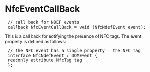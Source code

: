 NfcEventCallBack
================

<pre class="webidl prettyprint">
 // call back for NDEF events
 callback NfcEventCallBack = void (NfcNdefEvent event);
</pre>

This is a call back for notifying the presence of NFC tags. The event property is defined as follows:

<pre class="webidl prettyprint">
 // the NFC event has a single property — the NFC Tag
 interface NfcNdefEvent : DOMEvent {
 readonly attribute NfcTag tag;
 };
</pre>

